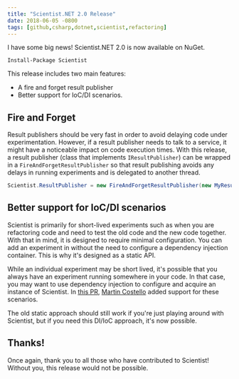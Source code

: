 ```yaml
---
title: "Scientist.NET 2.0 Release"
date: 2018-06-05 -0800
tags: [github,csharp,dotnet,scientist,refactoring]
---
```


I have some big news! Scientist.NET 2.0 is now available on NuGet.

`Install-Package Scientist`

This release includes two main features:

* A fire and forget result publisher
* Better support for IoC/DI scenarios.

## Fire and Forget

Result publishers should be very fast in order to avoid delaying code under experimentation. However, if a result publisher needs to talk to a service, it might have a noticeable impact on code execution times. With this release, a result publisher (class that implements `IResultPublisher`) can be wrapped in a `FireAndForgetResultPublisher` so that result publishing avoids any delays in running experiments and is delegated to another thread.

```csharp
Scientist.ResultPublisher = new FireAndForgetResultPublisher(new MyResultPublisher());
```

## Better support for IoC/DI scenarios

Scientist is primarily for short-lived experiments such as when you are refactoring code and need to test the old code and the new code together. With that in mind, it is designed to require minimal configuration. You can add an experiment in without the need to configure a dependency injection container. This is why it's designed as a static API.

While an individual experiment may be short lived, it's possible that you always have an experiment running somewhere in your code. In that case, you may want to use dependency injection to configure and acquire an instance of Scientist. In [this PR](https://github.com/github/Scientist.net/pull/108), [Martin Costello](https://martincostello.com/) added support for these scenarios.

The old static approach should still work if you're just playing around with Scientist, but if you need this DI/IoC approach, it's now possible.

## Thanks!

Once again, thank you to all those who have contributed to Scientist! Without you, this release would not be possible.

